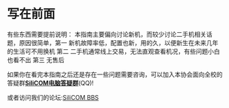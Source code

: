 # 写在前面

有些东西需要提前说明：
本指南主要偏向讨论新机，而较少讨论二手机相关话题，原因很简单，第一 新机故障率低，配置也新，用的久，以便新生在未来几年的生活可不用换机 第二 二手机通常线上交易，无法直观查看机况，有些问题小白也看不出 第三 无售后

如果你在看完本指南之后还是存在一些问题需要咨询，可以加入本协会面向全校的答疑群[**SiliCOM电脑答疑群**](https://jq.qq.com/?_wv=1027&k=8q3ezAaU)(QQ)! 

或者访问我们的论坛:[SiliCOM BBS](https://rtfm.top/) 
